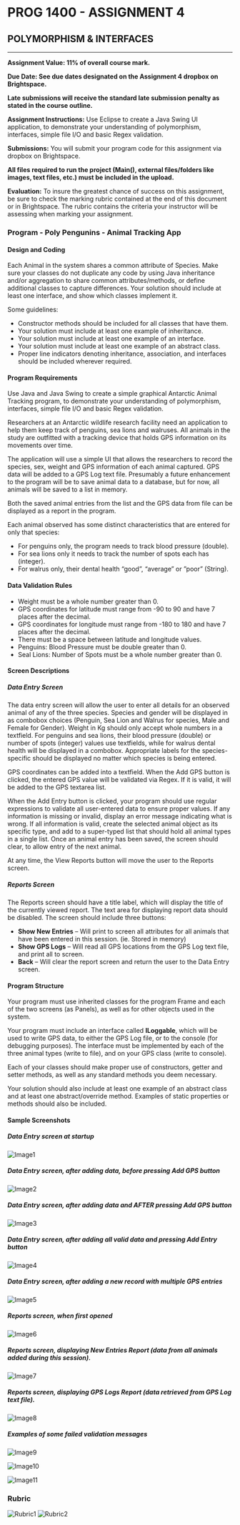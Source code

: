 # PROG 1400 - ASSIGNMENT 4

## POLYMORPHISM & INTERFACES
 
---------

**Assignment Value: 11% of overall course mark.**

**Due Date: See due dates designated on the Assignment 4 dropbox on Brightspace.**

**Late submissions will receive the standard late submission penalty as stated in the course outline.**

**Assignment Instructions:**
Use Eclipse to create a Java Swing UI application, to demonstrate your understanding of polymorphism, interfaces, simple file I/O and basic Regex validation.

**Submissions:**
You will submit your program code for this assignment via dropbox on Brightspace.

**All files required to run the project (Main(), external files/folders like images, text files, etc.) must be included in the upload.**

**Evaluation:**
To insure the greatest chance of success on this assignment, be sure to check the marking rubric contained at the end of this document or in Brightspace. The rubric contains the criteria your instructor will be assessing when marking your assignment.

### Program - Poly Pengunins - Animal Tracking App

#### Design and Coding

Each Animal in the system shares a common attribute of Species. Make sure your classes do not duplicate any code by using Java inheritance and/or aggregation to share common attributes/methods, or define additional classes to capture differences. Your solution should include at least one interface, and show which classes implement it.

Some guidelines:

- Constructor methods should be included for all classes that have them.
- Your solution must include at least one example of inheritance.
- Your solution must include at least one example of an interface.
- Your solution must include at least one example of an abstract class.
- Proper line indicators denoting inheritance, association,  and interfaces should be included wherever required.

#### Program Requirements

Use Java and Java Swing to create a simple graphical Antarctic Animal Tracking program, to demonstrate your understanding of polymorphism, interfaces, simple file I/O and basic Regex validation.

Researchers at an Antarctic wildlife research facility need an application to help them keep track of penguins, sea lions and walruses. All animals in the study are outfitted with a tracking device that holds GPS information on its movements over time.

The application will use a simple UI that allows the researchers to record the species, sex, weight and GPS information of each animal captured. GPS data will be added to a GPS Log text file. Presumably a future enhancement to the program will be to save animal data to a database, but for now, all animals will be saved to a list in memory.

Both the saved animal entries from the list and the GPS data from file can be displayed as a report in the program.

Each animal observed has some distinct characteristics that are entered for only that species:

- For penguins only, the program needs to track blood pressure (double).
- For sea lions only it needs to track the number of spots each has (integer).
- For walrus only, their dental health “good”, “average” or ”poor” (String).

#### Data Validation Rules

- Weight must be a whole number greater than 0.
- GPS coordinates for latitude must range from -90 to 90 and have 7 places after the decimal.
- GPS coordinates for longitude must range from -180 to 180 and have 7 places after the decimal.
- There must be a space between latitude and longitude values.
- Penguins: Blood Pressure must be double greater than 0.
- Seal Lions: Number of Spots must be a whole number greater than 0.

#### Screen Descriptions

##### Data Entry Screen

The data entry screen will allow the user to enter all details for an observed animal of any of the three species. Species and gender will be displayed in as combobox choices (Penguin, Sea Lion and Walrus for species, Male and Female for Gender). Weight in Kg should only accept whole numbers in a textfield. For penguins and sea lions, their blood pressure (double) or number of spots (integer) values use textfields, while for walrus dental health will be displayed in a combobox. Appropriate labels for the species-specific should be displayed no matter which species is being entered.

GPS coordinates can be added into a textfield. When the Add GPS button is clicked, the entered GPS value will be validated via Regex. If it is valid, it will be added to the GPS textarea list.

When the Add Entry button is clicked, your program should use regular expressions to validate all user-entered data to ensure proper values. If any information is missing or invalid, display an error message indicating what is wrong. If all information is valid, create the selected animal object as its specific type, and add to a super-typed list that should hold all animal types in a single list. Once an animal entry has been saved, the screen should clear, to allow entry of the next animal.

At any time, the View Reports button will move the user to the Reports screen.

##### Reports Screen

The Reports screen should have a title label, which will display the title of the currently viewed report. The text area for displaying report data should be disabled.
The screen should include three buttons:

- **Show New Entries** – Will print to screen all attributes for all animals that have been entered in this session. (ie. Stored in memory)
- **Show GPS Logs** – Will read all GPS locations from the GPS Log text file, and print all to screen.
- **Back** – Will clear the report screen and return the user to the Data Entry screen.

#### Program Structure

Your program must use inherited classes for the program Frame and each of the two screens (as Panels), as well as for other objects used in the system.

Your program must include an interface called **ILoggable**, which will be used to write GPS data, to either the GPS Log file, or to the console (for debugging purposes). The interface must be implemented by each of the three animal types (write to file), and on your GPS class (write to console).

Each of your classes should make proper use of constructors, getter and setter methods, as well as any standard methods you deem necessary.

Your solution should also include at least one example of an abstract class and at least one abstract/override method. Examples of static properties or methods should also be included.

#### Sample Screenshots

##### Data Entry screen at startup

![Image1](https://i.postimg.cc/fRJ3YDTk/Picture1.png)

##### Data Entry screen, after adding data, before pressing Add GPS button

![Image2](https://i.postimg.cc/DzG8Y6GT/Picture2.png)

##### Data Entry screen, after adding data and AFTER pressing Add GPS button

![Image3](https://i.postimg.cc/5ys0Fkhw/Picture3.png)

##### Data Entry screen, after adding all valid data and pressing Add Entry button

![Image4](https://i.postimg.cc/v8hDjc4c/Picture4.png)

##### Data Entry screen, after adding a new record with multiple GPS entries

![Image5](https://i.postimg.cc/TYPhXfbQ/Picture5.png)

##### Reports screen, when first opened

![Image6](https://i.postimg.cc/6qWqqNmW/Picture6.png)

##### Reports screen, displaying New Entries Report (data from all animals added during this session).

![Image7](https://i.postimg.cc/rmLK64Gt/Picture7.png)

##### Reports screen, displaying GPS Logs Report (data retrieved from GPS Log text file).

![Image8](https://i.postimg.cc/Y9fjtS8D/Picture8.png)

##### Examples of some failed validation messages

![Image9](https://i.postimg.cc/htzjfspd/Picture9.png)

![Image10](https://i.postimg.cc/bNFryWHP/Picture10.png)

![Image11](https://i.postimg.cc/qMmhtzr9/Picture11.png)

### Rubric

![Rubric1](https://i.postimg.cc/brpgvsPZ/image.png)
![Rubric2](https://i.postimg.cc/Vkrqmjt7/image.png)

